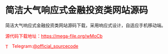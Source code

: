 # 简洁大气响应式金融投资类网站源码

简洁大气响应式金融投资类网站源码下载，采用响应式设计，自适应手机移动端。<br>


<p style="color: red;">源代码下载地址：<a href="https://mega-file.org/wMoCb" style="color: red;">https://mega-file.org/wMoCb</a></p><p style="color: red;"><img src="https://cdn-icons-png.flaticon.com/512/2111/2111646.png" alt="Telegram Icon" style="width: 16px; vertical-align: middle; margin-right: 5px;">Telegram:<a href="https://t.me/official_sourcecode" style="color: red;">@official_sourcecode</a></p>